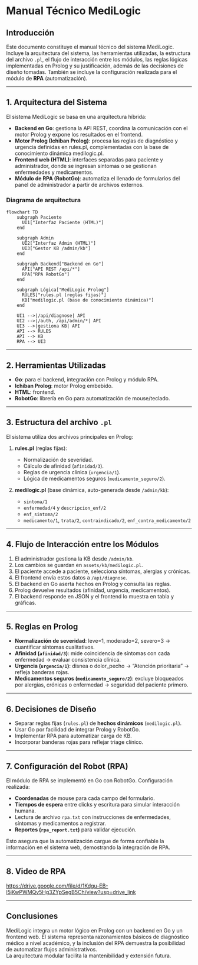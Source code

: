 
# Manual Técnico MediLogic

## Introducción
Este documento constituye el manual técnico del sistema MediLogic. Incluye la arquitectura del sistema, las herramientas utilizadas, la estructura del archivo `.pl`, el flujo de interacción entre los módulos, las reglas lógicas implementadas en Prolog y su justificación, además de las decisiones de diseño tomadas. También se incluye la configuración realizada para el módulo de **RPA** (automatización).

---

## 1. Arquitectura del Sistema

El sistema MediLogic se basa en una arquitectura híbrida:

- **Backend en Go**: gestiona la API REST, coordina la comunicación con el motor Prolog y expone los resultados en el frontend.  
- **Motor Prolog (Ichiban Prolog)**: procesa las reglas de diagnóstico y urgencia definidas en rules.pl, complementadas con la base de conocimiento dinámica medilogic.pl.  
- **Frontend web (HTML)**: interfaces separadas para paciente y administrador, donde se ingresan síntomas o se gestionan enfermedades y medicamentos.  
- **Módulo de RPA (RobotGo)**: automatiza el llenado de formularios del panel de administrador a partir de archivos externos.  

### Diagrama de arquitectura

```mermaid
flowchart TD
    subgraph Paciente
      UI1["Interfaz Paciente (HTML)"]
    end

    subgraph Admin
      UI2["Interfaz Admin (HTML)"]
      UI3["Gestor KB /admin/kb"]
    end

    subgraph Backend["Backend en Go"]
      API["API REST /api/*"]
      RPA["RPA RobotGo"]
    end

    subgraph Lógica["MediLogic Prolog"]
      RULES["rules.pl (reglas fijas)"]
      KB["medilogic.pl (base de conocimiento dinámica)"]
    end

    UI1 -->|/api/diagnose| API
    UI2 -->|/auth, /api/admin/*| API
    UI3 -->|gestiona KB| API
    API --> RULES
    API --> KB
    RPA --> UI3

```

---

## 2. Herramientas Utilizadas
- **Go**: para el backend, integración con Prolog y módulo RPA.  
- **Ichiban Prolog**: motor Prolog embebido.  
- **HTML**: frontend.  
- **RobotGo**: librería en Go para automatización de mouse/teclado.  

---

## 3. Estructura del archivo `.pl`

El sistema utiliza dos archivos principales en Prolog:

1. **rules.pl** (reglas fijas):
   - Normalización de severidad.  
   - Cálculo de afinidad (`afinidad/3`).  
   - Reglas de urgencia clínica (`urgencia/1`).  
   - Lógica de medicamentos seguros (`medicamento_seguro/2`).  


2. **medilogic.pl** (base dinámica, auto-generada desde `/admin/kb`):
   - `sintoma/1`  
   - `enfermedad/4` y `descripcion_enf/2`  
   - `enf_sintoma/2`  
   - `medicamento/1`, `trata/2`, `contraindicado/2`, `enf_contra_medicamento/2`  

---

## 4. Flujo de Interacción entre los Módulos
1. El administrador gestiona la KB desde `/admin/kb`.  
2. Los cambios se guardan en `assets/kb/medilogic.pl`.  
3. El paciente accede a paciente, selecciona síntomas, alergias y crónicas.  
4. El frontend envía estos datos a `/api/diagnose`.  
5. El backend en Go aserta hechos en Prolog y consulta las reglas.  
6. Prolog devuelve resultados (afinidad, urgencia, medicamentos).  
7. El backend responde en JSON y el frontend lo muestra en tabla y gráficas.  

---

## 5. Reglas en Prolog 
- **Normalización de severidad**: leve=1, moderado=2, severo=3 → cuantificar síntomas cualitativos.  
- **Afinidad (`afinidad/3`)**: mide coincidencia de síntomas con cada enfermedad → evaluar consistencia clínica.  
- **Urgencia (`urgencia/1`)**: disnea o dolor_pecho → “Atención prioritaria” → refleja banderas rojas.  
- **Medicamentos seguros (`medicamento_seguro/2`)**: excluye bloqueados por alergias, crónicas o enfermedad → seguridad del paciente primero.  

---

## 6. Decisiones de Diseño
- Separar reglas fijas (`rules.pl`) de **hechos dinámicos** (`medilogic.pl`).  
- Usar Go por facilidad de integrar Prolog y RobotGo.  
- Implementar RPA para automatizar carga de KB.  
- Incorporar banderas rojas para reflejar triage clínico.  

---

## 7. Configuración del Robot (RPA)
El módulo de RPA se implementó en Go con RobotGo. Configuración realizada:  

- **Coordenadas** de mouse para cada campo del formulario.  
- **Tiempos de espera** entre clicks y escritura para simular interacción humana.  
- Lectura de archivo `rpa.txt` con instrucciones de enfermedades, síntomas y medicamentos a registrar.  
- **Reportes (`rpa_report.txt`)** para validar ejecución.  

Esto asegura que la automatización cargue de forma confiable la información en el sistema web, demostrando la integración de RPA.

---

## 8. Video de RPA


https://drive.google.com/file/d/1Kdgu-EB-l5jKwPWMQv5Hg3ZYpSegB5Ch/view?usp=drive_link 

---
## Conclusiones
MediLogic integra un motor lógico en Prolog con un backend en Go y un frontend web. El sistema representa razonamientos básicos de diagnóstico médico a nivel académico, y la inclusión del RPA demuestra la posibilidad de automatizar flujos administrativos.  
La arquitectura modular facilita la mantenibilidad y extensión futura.
